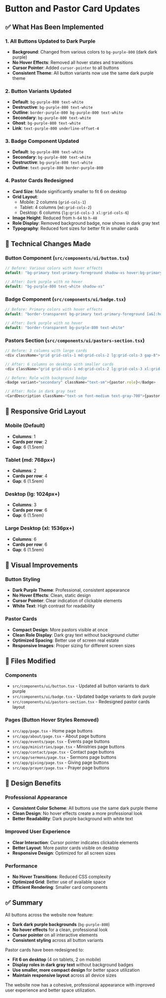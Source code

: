 # Button and Pastor Card Updates

## ✅ **What Has Been Implemented**

### 1. **All Buttons Updated to Dark Purple**
- **Background**: Changed from various colors to `bg-purple-800` (dark dark purple)
- **No Hover Effects**: Removed all hover states and transitions
- **Cursor Pointer**: Added `cursor-pointer` to all buttons
- **Consistent Theme**: All button variants now use the same dark purple theme

### 2. **Button Variants Updated**
- **Default**: `bg-purple-800 text-white`
- **Destructive**: `bg-purple-800 text-white`
- **Outline**: `border-purple-800 bg-purple-800 text-white`
- **Secondary**: `bg-purple-800 text-white`
- **Ghost**: `bg-purple-800 text-white`
- **Link**: `text-purple-800 underline-offset-4`

### 3. **Badge Component Updated**
- **Default**: `bg-purple-800 text-white`
- **Secondary**: `bg-purple-800 text-white`
- **Destructive**: `bg-purple-800 text-white`
- **Outline**: `text-purple-800 border-purple-800`

### 4. **Pastor Cards Redesigned**
- **Card Size**: Made significantly smaller to fit 6 on desktop
- **Grid Layout**:
  - Mobile: 2 columns (`grid-cols-1`)
  - Tablet: 4 columns (`md:grid-cols-2`)
  - Desktop: 6 columns (`lg:grid-cols-3 xl:grid-cols-6`)
- **Image Height**: Reduced from `h-64` to `h-48`
- **Role Display**: Removed background badge, now shows in dark gray text
- **Typography**: Reduced font sizes for better fit in smaller cards

## 🎯 **Technical Changes Made**

### Button Component (`src/components/ui/button.tsx`)
```typescript
// Before: Various colors with hover effects
default: "bg-primary text-primary-foreground shadow-xs hover:bg-primary/90"

// After: Dark purple with no hover
default: "bg-purple-800 text-white shadow-xs"
```

### Badge Component (`src/components/ui/badge.tsx`)
```typescript
// Before: Primary colors with hover effects
default: "border-transparent bg-primary text-primary-foreground [a&]:hover:bg-primary/90"

// After: Dark purple with no hover
default: "border-transparent bg-purple-800 text-white"
```

### Pastors Section (`src/components/ui/pastors-section.tsx`)
```typescript
// Before: 3 columns with large cards
<div className="grid grid-cols-1 md:grid-cols-2 lg:grid-cols-3 gap-8">

// After: 6 columns on desktop with smaller cards
<div className="grid grid-cols-1 md:grid-cols-2 lg:grid-cols-3 xl:grid-cols-6 gap-6">

// Before: Role with background badge
<Badge variant="secondary" className="text-sm">{pastor.role}</Badge>

// After: Role in dark gray text
<CardDescription className="text-sm font-medium text-gray-700">{pastor.role}</CardDescription>
```

## 📱 **Responsive Grid Layout**

### Mobile (Default)
- **Columns**: 1
- **Cards per row**: 2
- **Gap**: 6 (1.5rem)

### Tablet (md: 768px+)
- **Columns**: 2
- **Cards per row**: 4
- **Gap**: 6 (1.5rem)

### Desktop (lg: 1024px+)
- **Columns**: 3
- **Cards per row**: 6
- **Gap**: 6 (1.5rem)

### Large Desktop (xl: 1536px+)
- **Columns**: 6
- **Cards per row**: 6
- **Gap**: 6 (1.5rem)

## 🎨 **Visual Improvements**

### Button Styling
- **Dark Purple Theme**: Professional, consistent appearance
- **No Hover Effects**: Clean, static design
- **Cursor Pointer**: Clear indication of clickable elements
- **White Text**: High contrast for readability

### Pastor Cards
- **Compact Design**: More pastors visible at once
- **Clean Role Display**: Dark gray text without background clutter
- **Optimized Spacing**: Better use of screen real estate
- **Responsive Images**: Proper sizing for different screen sizes

## 🔧 **Files Modified**

### Components
- `src/components/ui/button.tsx` - Updated all button variants to dark purple
- `src/components/ui/badge.tsx` - Updated badge variants to dark purple
- `src/components/ui/pastors-section.tsx` - Redesigned pastor cards layout

### Pages (Button Hover Styles Removed)
- `src/app/page.tsx` - Home page buttons
- `src/app/about/page.tsx` - About page buttons
- `src/app/events/page.tsx` - Events page buttons
- `src/app/ministries/page.tsx` - Ministries page buttons
- `src/app/contact/page.tsx` - Contact page buttons
- `src/app/sermons/page.tsx` - Sermons page buttons
- `src/app/giving/page.tsx` - Giving page buttons
- `src/app/prayer/page.tsx` - Prayer page buttons

## 🎯 **Design Benefits**

### Professional Appearance
- **Consistent Color Scheme**: All buttons use the same dark purple theme
- **Clean Design**: No hover effects create a more professional look
- **Better Readability**: Dark purple background with white text

### Improved User Experience
- **Clear Interaction**: Cursor pointer indicates clickable elements
- **Better Layout**: More pastor cards visible on desktop
- **Responsive Design**: Optimized for all screen sizes

### Performance
- **No Hover Transitions**: Reduced CSS complexity
- **Optimized Grid**: Better use of available space
- **Efficient Rendering**: Smaller card components

## ✅ **Summary**

All buttons across the website now feature:
- **Dark dark purple backgrounds** (`bg-purple-800`)
- **No hover effects** for a clean, professional look
- **Cursor pointer** on all interactive elements
- **Consistent styling** across all button variants

Pastor cards have been redesigned to:
- **Fit 6 on desktop** (4 on tablets, 2 on mobile)
- **Display roles in dark gray text** without background badges
- **Use smaller, more compact design** for better space utilization
- **Maintain responsive layout** across all device sizes

The website now has a cohesive, professional appearance with improved user experience and better space utilization.
